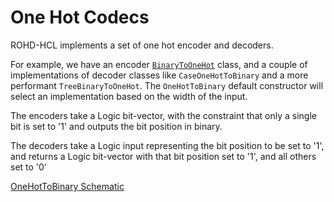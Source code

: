 # One Hot Codecs

ROHD-HCL implements a set of one hot encoder and decoders.

For example, we have an encoder [`BinaryToOneHot`](https://intel.github.io/rohd-hcl/rohd_hcl/BinaryToOneHot-class.html) class, and a couple of implementations of decoder classes like `CaseOneHotToBinary` and a more performant `TreeBinaryToOneHot`.  The `OneHotToBinary` default constructor will select an implementation based on the width of the input.

The encoders take a Logic bit-vector, with the constraint that only a single bit is set to '1' and outputs the bit position in binary.

The decoders take a Logic input representing the bit position to be set to '1', and returns a Logic bit-vector with that bit position set to '1', and all others set to '0'

[OneHotToBinary Schematic](https://intel.github.io/rohd-hcl/CaseOneHotToBinary.html)
